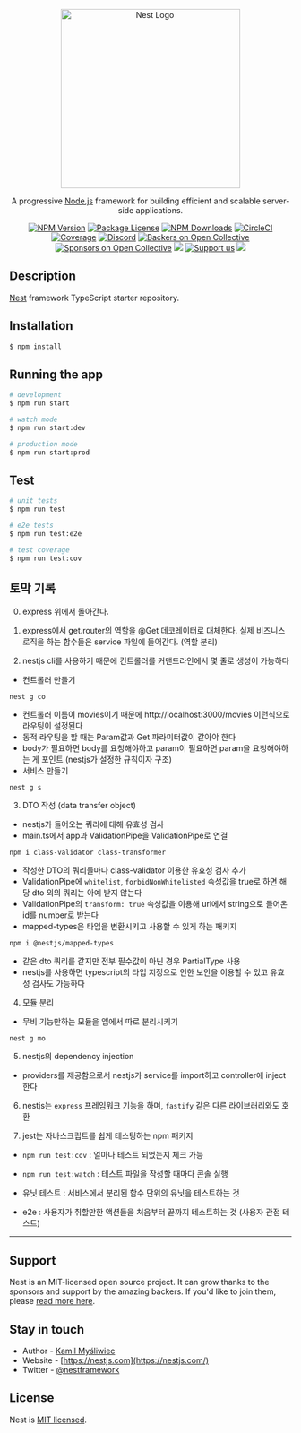 <p align="center">
  <a href="http://nestjs.com/" target="blank"><img src="https://nestjs.com/img/logo_text.svg" width="320" alt="Nest Logo" /></a>
</p>

[circleci-image]: https://img.shields.io/circleci/build/github/nestjs/nest/master?token=abc123def456
[circleci-url]: https://circleci.com/gh/nestjs/nest

  <p align="center">A progressive <a href="http://nodejs.org" target="_blank">Node.js</a> framework for building efficient and scalable server-side applications.</p>
    <p align="center">
<a href="https://www.npmjs.com/~nestjscore" target="_blank"><img src="https://img.shields.io/npm/v/@nestjs/core.svg" alt="NPM Version" /></a>
<a href="https://www.npmjs.com/~nestjscore" target="_blank"><img src="https://img.shields.io/npm/l/@nestjs/core.svg" alt="Package License" /></a>
<a href="https://www.npmjs.com/~nestjscore" target="_blank"><img src="https://img.shields.io/npm/dm/@nestjs/common.svg" alt="NPM Downloads" /></a>
<a href="https://circleci.com/gh/nestjs/nest" target="_blank"><img src="https://img.shields.io/circleci/build/github/nestjs/nest/master" alt="CircleCI" /></a>
<a href="https://coveralls.io/github/nestjs/nest?branch=master" target="_blank"><img src="https://coveralls.io/repos/github/nestjs/nest/badge.svg?branch=master#9" alt="Coverage" /></a>
<a href="https://discord.gg/G7Qnnhy" target="_blank"><img src="https://img.shields.io/badge/discord-online-brightgreen.svg" alt="Discord"/></a>
<a href="https://opencollective.com/nest#backer" target="_blank"><img src="https://opencollective.com/nest/backers/badge.svg" alt="Backers on Open Collective" /></a>
<a href="https://opencollective.com/nest#sponsor" target="_blank"><img src="https://opencollective.com/nest/sponsors/badge.svg" alt="Sponsors on Open Collective" /></a>
  <a href="https://paypal.me/kamilmysliwiec" target="_blank"><img src="https://img.shields.io/badge/Donate-PayPal-ff3f59.svg"/></a>
    <a href="https://opencollective.com/nest#sponsor"  target="_blank"><img src="https://img.shields.io/badge/Support%20us-Open%20Collective-41B883.svg" alt="Support us"></a>
  <a href="https://twitter.com/nestframework" target="_blank"><img src="https://img.shields.io/twitter/follow/nestframework.svg?style=social&label=Follow"></a>
</p>
  <!--[![Backers on Open Collective](https://opencollective.com/nest/backers/badge.svg)](https://opencollective.com/nest#backer)
  [![Sponsors on Open Collective](https://opencollective.com/nest/sponsors/badge.svg)](https://opencollective.com/nest#sponsor)-->

## Description

[Nest](https://github.com/nestjs/nest) framework TypeScript starter repository.

## Installation

```bash
$ npm install
```

## Running the app

```bash
# development
$ npm run start

# watch mode
$ npm run start:dev

# production mode
$ npm run start:prod
```

## Test

```bash
# unit tests
$ npm run test

# e2e tests
$ npm run test:e2e

# test coverage
$ npm run test:cov
```


## 토막 기록

0. express 위에서 돌아간다.

1. express에서 get.router의 역할을 @Get 데코레이터로 대체한다. 실제 비즈니스 로직을 하는 함수들은 service 파일에 들어간다. (역할 분리)
2. nestjs cli를 사용하기 때문에 컨트롤러를 커맨드라인에서 몇 줄로 생성이 가능하다
- 컨트롤러 만들기
```
nest g co
```
- 컨트롤러 이름이 movies이기 때문에 http://localhost:3000/movies 이런식으로 라우팅이 설정된다
- 동적 라우팅을 할 때는 Param값과 Get 파라미터값이 같아야 한다
- body가 필요하면 body를 요청해야하고 param이 필요하면 param을 요청해야하는 게 포인트 (nestjs가 설정한 규칙이자 구조)
- 서비스 만들기
```
nest g s
```
3. DTO 작성 (data transfer object)
- nestjs가 들어오는 쿼리에 대해 유효성 검사
- main.ts에서 app과 ValidationPipe을 ValidationPipe로 연결
```
npm i class-validator class-transformer
```
- 작성한 DTO의 쿼리들마다 class-validator 이용한 유효성 검사 추가
- ValidationPipe에 `whitelist`, `forbidNonWhitelisted` 속성값을 true로 하면 해당 dto 외의 쿼리는 아예 받지 않는다
- ValidationPipe의 `transform: true` 속성값을 이용해 url에서 string으로 들어온 id를 number로 받는다
- mapped-types은 타입을 변환시키고 사용할 수 있게 하는 패키지
```
npm i @nestjs/mapped-types
```
- 같은 dto 쿼리를 같지만 전부 필수값이 아닌 경우 PartialType 사용
- nestjs를 사용하면 typescript의 타입 지정으로 인한 보안을 이용할 수 있고 유효성 검사도 가능하다

4. 모듈 분리
- 무비 기능만하는 모듈을 앱에서 따로 분리시키기
```
nest g mo
```

5. nestjs의 dependency injection
- providers를 제공함으로서 nestjs가 service를 import하고 controller에 inject한다

6. nestjs는 `express` 프레임워크 기능을 하며, `fastify` 같은 다른 라이브러리와도 호환

7. jest는 자바스크립트를 쉽게 테스팅하는 npm 패키지
- `npm run test:cov` : 얼마나 테스트 되었는지 체크 가능
- `npm run test:watch` : 테스트 파일을 작성할 때마다 콘솔 실행

- 유닛 테스트 : 서비스에서 분리된 함수 단위의 유닛을 테스트하는 것
- e2e : 사용자가 취할만한 액션들을 처음부터 끝까지 테스트하는 것 (사용자 관점 테스트)
----------
## Support

Nest is an MIT-licensed open source project. It can grow thanks to the sponsors and support by the amazing backers. If you'd like to join them, please [read more here](https://docs.nestjs.com/support).

## Stay in touch

- Author - [Kamil Myśliwiec](https://kamilmysliwiec.com)
- Website - [https://nestjs.com](https://nestjs.com/)
- Twitter - [@nestframework](https://twitter.com/nestframework)

## License

Nest is [MIT licensed](LICENSE).

